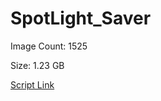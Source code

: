 # SpotLight_Saver

Image Count: 1525

Size: 1.23 GB

[Script Link](https://github.com/liuyal/Archive/blob/master/Python/Utilities/Miscellaneous/spotlight_saver.py)